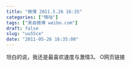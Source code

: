 ```yaml
---
title: "微博 2011.5.26 16:35"
categories: ["嘀咕"]
tags: ["来自微博 weibo.com"]
draft: false
slug: "uuS5ce"
date: "2011-05-26 16:35:00"
---
```


<p>坦白的说，我还是最喜欢速度与激情3。 O网页链接 ​​​​</p>
